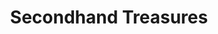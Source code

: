 ---
title: "Secondhand Treasures"
url: /corrales/secondhand-treasures-corrales-road/
shop: charity
---